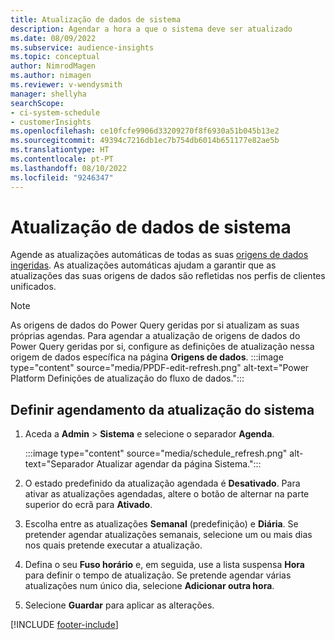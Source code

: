 ```yaml
---
title: Atualização de dados de sistema
description: Agendar a hora a que o sistema deve ser atualizado
ms.date: 08/09/2022
ms.subservice: audience-insights
ms.topic: conceptual
author: NimrodMagen
ms.author: nimagen
ms.reviewer: v-wendysmith
manager: shellyha
searchScope:
- ci-system-schedule
- customerInsights
ms.openlocfilehash: ce10fcfe9906d33209270f8f6930a51b045b13e2
ms.sourcegitcommit: 49394c7216db1ec7b754db6014b651177e82ae5b
ms.translationtype: HT
ms.contentlocale: pt-PT
ms.lasthandoff: 08/10/2022
ms.locfileid: "9246347"
---
```

# <a name="schedule-system-refresh"></a>Atualização de dados de sistema

Agende as atualizações automáticas de todas as suas [origens de dados ingeridas](data-sources.md). As atualizações automáticas ajudam a garantir que as atualizações das suas origens de dados são refletidas nos perfis de clientes unificados.

> [!NOTE]
> As origens de dados do Power Query geridas por si atualizam as suas próprias agendas. Para agendar a atualização de origens de dados do Power Query geridas por si, configure as definições de atualização nessa origem de dados específica na página **Origens de dados**.
> :::image type="content" source="media/PPDF-edit-refresh.png" alt-text="Power Platform Definições de atualização do fluxo de dados.":::

## <a name="set-system-refresh-schedule"></a>Definir agendamento da atualização do sistema

1. Aceda a **Admin** > **Sistema** e selecione o separador **Agenda**.

   :::image type="content" source="media/schedule_refresh.png" alt-text="Separador Atualizar agendar da página Sistema.":::

1. O estado predefinido da atualização agendada é **Desativado**. Para ativar as atualizações agendadas, altere o botão de alternar na parte superior do ecrã para **Ativado**.

1. Escolha entre as atualizações **Semanal** (predefinição) e **Diária**. Se pretender agendar atualizações semanais, selecione um ou mais dias nos quais pretende executar a atualização.

1. Defina o seu **Fuso horário** e, em seguida, use a lista suspensa **Hora** para definir o tempo de atualização. Se pretende agendar várias atualizações num único dia, selecione **Adicionar outra hora**.

1. Selecione **Guardar** para aplicar as alterações.

[!INCLUDE [footer-include](includes/footer-banner.md)]
